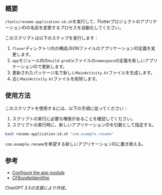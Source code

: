 ## 概要

`/tools/rename-application-id.sh`を実行して、FlutterプロジェクトのアプリケーションIDの名前を変更するプロセスを自動化してください。

このスクリプトは以下のステップを実行します：

1. `flavor`ディレクトリ内の構成JSONファイルのアプリケーションID定義を変更します。
2. `app`モジュール内の`build.gradle`ファイルの`namespace`の定義を新しいアプリケーションIDで更新します。
3. 更新されたパッケージ名で新しい`MainActivity.kt`ファイルを生成します。
4. 古い`MainActivity.kt`ファイルを削除します。

## 使用方法

このスクリプトを使用するには、以下の手順に従ってください：

1. スクリプトの実行に必要な権限があることを確認してください。
2. スクリプトの実行時に、新しいアプリケーションIDを引数として指定する。

```bash
bash rename-application-id.sh "com.example.rename"
```

`com.example.rename`を希望する新しいアプリケーションIDに置き換える。

## 参考

- [Configure the app module](https://developer.android.com/build/configure-app-module)
- [CFBundleIdentifier](https://developer.apple.com/documentation/bundleresources/information_property_list/cfbundleidentifier)

*ChatGPT 3.5の支援により作成。*
